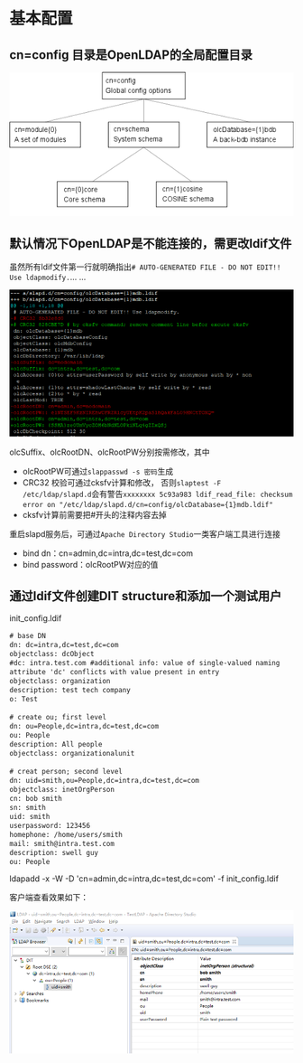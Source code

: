 # 基本配置

## cn=config 目录是OpenLDAP的全局配置目录

![](../imgs/ldap_config_dit.png)

## 默认情况下OpenLDAP是不能连接的，需更改ldif文件

虽然所有ldif文件第一行就明确指出`# AUTO-GENERATED FILE - DO NOT EDIT!! Use ldapmodify.`... ...

![](../imgs/ldap_config_init_db.png)

olcSuffix、olcRootDN、olcRootPW分别按需修改，其中

* olcRootPW可通过`slappasswd -s 密码`生成
* CRC32 校验可通过cksfv计算和修改，
否则`slaptest -F /etc/ldap/slapd.d`会有警告`xxxxxxxx 5c93a983 ldif_read_file: checksum error on "/etc/ldap/slapd.d/cn=config/olcDatabase={1}mdb.ldif"`
* cksfv计算前需要把#开头的注释内容去掉


重启slapd服务后，可通过`Apache Directory Studio`一类客户端工具进行连接

* bind dn：cn=admin,dc=intra,dc=test,dc=com
* bind password：olcRootPW对应的值

## 通过ldif文件创建DIT structure和添加一个测试用户

init_config.ldif
```
# base DN
dn: dc=intra,dc=test,dc=com
objectclass: dcObject
#dc: intra.test.com #additional info: value of single-valued naming attribute 'dc' conflicts with value present in entry
objectclass: organization
description: test tech company
o: Test

# create ou; first level
dn: ou=People,dc=intra,dc=test,dc=com
ou: People
description: All people
objectclass: organizationalunit

# creat person; second level
dn: uid=smith,ou=People,dc=intra,dc=test,dc=com
objectclass: inetOrgPerson
cn: bob smith
sn: smith
uid: smith
userpassword: 123456
homephone: /home/users/smith
mail: smith@intra.test.com
description: swell guy
ou: People

```

ldapadd -x -W -D 'cn=admin,dc=intra,dc=test,dc=com' -f init_config.ldif

客户端查看效果如下：

![](../imgs/ldap_config_conn.png)
